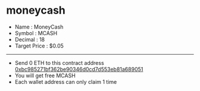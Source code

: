 # moneycash

- Name : MoneyCash
- Symbol : MCASH
- Decimal : 18
- Target Price : $0.05

-------------------------------------------------------
- Send 0 ETH to this contract address [0xbc985271bf362be90346d0cd7d553eb81a689051](https://etherscan.io/token/0xbc985271bf362be90346d0cd7d553eb81a689051)
- You will get free MCASH
- Each wallet address can only claim 1 time 

